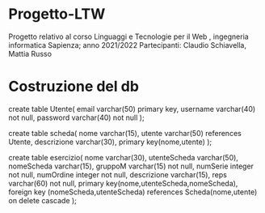 # Progetto-LTW
Progetto relativo al corso Linguaggi e Tecnologie per il Web , ingegneria informatica Sapienza; anno 2021/2022
Partecipanti: Claudio Schiavella, Mattia Russo
# Costruzione del db
create table Utente(
	email varchar(50) primary key,
	username varchar(40) not null,
	password varchar(40) not null
);

create table scheda(
	nome varchar(15),
	utente varchar(50) references Utente,
	descrizione varchar(30),
	primary key(nome,utente)
);

create table esercizio(
	nome varchar(30),
	utenteScheda varchar(50),
	nomeScheda varchar(15),
	gruppoM varchar(15) not null,
	numSerie integer not null,
	numOrdine integer not null,
	descrizione varchar(15),
	reps varchar(60) not null,
	primary key(nome,utenteScheda,nomeScheda),
	foreign key (nomeScheda,utenteScheda) references Scheda(nome,utente) on delete cascade
);

